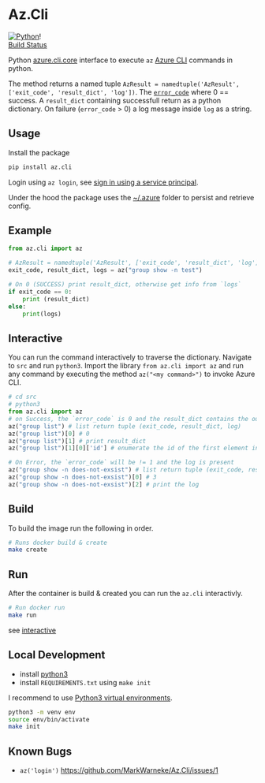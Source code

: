 # Az.Cli

[![Python](https://img.shields.io/pypi/pyversions/az.cli.svg?maxAge=2592000)](https://pypi.python.org/pypi/az.cli)!  
[Build Status](https://github.com/MarkWarneke/Az.Cli/workflows/Python%20application/badge.svg?branch=dev)

Python [azure.cli.core](https://github.com/Azure/azure-cli/blob/dev/src/azure-cli-core/azure/cli/core/__init__.py) interface to execute `az` [Azure CLI](https://docs.microsoft.com/en-us/cli/azure/install-azure-cli?view=azure-cli-latest) commands in python. 

The method returns a named tuple `AzResult = namedtuple('AzResult', ['exit_code', 'result_dict', 'log'])`. The [`error_code`](https://docs.python.org/2/library/sys.html#sys.exit) where 0 == success. A `result_dict` containing successfull return as a python dictionary. On failure (`error_code` > 0) a log message inside `log` as a string.

## Usage

Install the package

```bash
pip install az.cli
```

Login using `az login`, see [sign in using a service principal](https://docs.microsoft.com/en-us/cli/azure/create-an-azure-service-principal-azure-cli?view=azure-cli-latest#sign-in-using-a-service-principalt). 

Under the hood the package uses the [~/.azure](https://github.com/Azure/azure-cli/blob/dev/src/azure-cli-core/azure/cli/core/_environment.py) folder to persist and retrieve config.

## Example

```python
from az.cli import az

# AzResult = namedtuple('AzResult', ['exit_code', 'result_dict', 'log'])
exit_code, result_dict, logs = az("group show -n test")

# On 0 (SUCCESS) print result_dict, otherwise get info from `logs`
if exit_code == 0:
    print (result_dict)
else:
    print(logs)
```

## Interactive

You can run the command interactively to traverse the dictionary.
Navigate to `src` and run `python3`.
Import the library `from az.cli import az` and run  any command by executing the method `az("<my command>")` to invoke Azure CLI.

```python
# cd src
# python3
from az.cli import az
# on Success, the `error_code` is 0 and the result_dict contains the output
az("group list") # list return tuple (exit_code, result_dict, log)
az("group list")[0] # 0
az("group list")[1] # print result_dict 
az("group list")[1][0]['id'] # enumerate the id of the first element in dictionary

# On Error, the `error_code` will be != 1 and the log is present
az("group show -n does-not-exsist") # list return tuple (exit_code, result_dict, log)
az("group show -n does-not-exsist")[0] # 3
az("group show -n does-not-exsist")[2] # print the log
```

## Build

To build the image run the following in order.

```bash
# Runs docker build & create
make create
```

## Run

After the container is build & created you can run the `az.cli` interactivly. 

```bash
# Run docker run
make run
```

see [interactive](#interactive)

## Local Development

- install [python3](https://www.python.org/downloads/)
- install `REQUIREMENTS.txt` using `make init`

I recommend to use [Python3 virtual environments](https://packaging.python.org/guides/installing-using-pip-and-virtual-environments/#installing-virtualenv).

```bash
python3 -m venv env
source env/bin/activate
make init
```

## Known Bugs

- `az('login')` https://github.com/MarkWarneke/Az.Cli/issues/1
